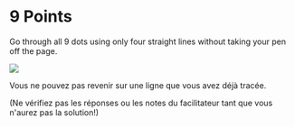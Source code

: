 # 9 Points

Go through all 9 dots using only four straight lines without taking your pen off the page.

![](https://github.com/supportingami/sami-maths-club/blob/master/maths-club-pack/images/9-dots.png?raw=true)

Vous ne pouvez pas revenir sur une ligne que vous avez déjà tracée.

(Ne vérifiez pas les réponses ou les notes du facilitateur tant que vous n'aurez pas la solution!)
